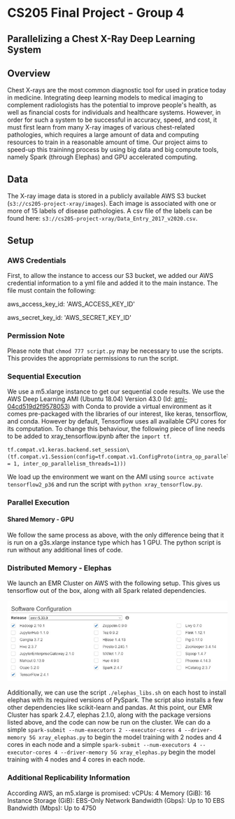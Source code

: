 # CS205 Final Project - Group 4
## Parallelizing a Chest X-Ray Deep Learning System

## Overview
Chest X-rays are the most common diagnostic tool for used in pratice today in medicine. Integrating deep learning models to medical imaging to complement radiologists has the potential to improve people's health, as well as financial costs for individuals and healthcare systems. However, in order for such a system to be successful in accuracy, speed, and cost, it must first learn from many X-ray images of various chest-related pathologies, which requires a large amount of data and computing resources to train in a reasonable amount of time. Our project aims to speed-up this traininng process by using big data and big compute tools, namely Spark (through Elephas) and GPU accelerated computing.


## Data
The X-ray image data is stored in a publicly available AWS S3 bucket (`s3://cs205-project-xray/images`). Each image is associated with one or more of 15 labels of disease pathologies. A csv file of the labels can be found here: `s3://cs205-project-xray/Data_Entry_2017_v2020.csv`.


## Setup

### AWS Credentials
First, to allow the instance to access our S3 bucket, we added our AWS credential information to a yml file and added it to the main instance. The file must contain the following: 

aws_access_key_id: 'AWS_ACCESS_KEY_ID'

aws_secret_key_id: 'AWS_SECRET_KEY_ID'

### Permission Note
Please note that ```chmod 777 script.py``` may be necessary to use the scripts. This provides the appropriate permissions to run the script.

### Sequential Execution
We use a m5.xlarge instance to get our sequential code results. We use the AWS Deep Learning AMI (Ubuntu 18.04) Version 43.0 (Id: [ami-04cd519d2f9578053](https://aws.amazon.com/marketplace/pp/Amazon-Web-Services-AWS-Deep-Learning-AMI-Ubuntu-1/B07Y43P7X5)) with Conda to provide a virtual environment as it comes pre-packaged with the libraries of our interest, like keras, tensorflow, and conda. However by default, Tensorflow uses all available CPU cores for its computation. To change this behaviour, the following piece of line needs to be added to xray_tensorflow.ipynb after the ```import tf```.
```
tf.compat.v1.keras.backend.set_session\
(tf.compat.v1.Session(config=tf.compat.v1.ConfigProto(intra_op_parallelism_threads = 1, inter_op_parallelism_threads=1)))
```
We load up the environment we want on the AMI using ```source activate tensorflow2_p36``` and run the script with ```python xray_tensorflow.py```.

### Parallel Execution
#### Shared Memory - GPU
We follow the same process as above, with the only difference being that it is run on a g3s.xlarge instance type which has 1 GPU. The python script is run without any additional lines of code. 



### Distributed Memory - Elephas
We launch an EMR Cluster on AWS with the following setup. This gives us tensorflow out of the box, along with all Spark related dependencies.

![AWS EMR Configuration](docs/AWS_EMR_Config.jpg)

Additionally, we can use the script ```./elephas_libs.sh``` on each host to install elephas with its required versions of PySpark. The script also installs a few other dependencies like scikit-learn and pandas.
At this point, our EMR Cluster has spark 2.4.7, elephas 2.1.0, along with the package versions listed above, and the code can now be run on the cluster.
We can do a simple ```spark-submit --num-executors 2 --executor-cores 4 --driver-memory 5G xray_elephas.py``` to begin the model training with 2 nodes and 4 cores in each node and a simple ```spark-submit --num-executors 4 --executor-cores 4 --driver-memory 5G xray_elephas.py``` begin the model training with 4 nodes and 4 cores in each node.

### Additional Replicability Information

According AWS, an m5.xlarge is promised:
vCPUs: 4
Memory (GiB): 16
Instance Storage (GiB): EBS-Only
Network Bandwidth (Gbps): Up to 10
EBS Bandwidth (Mbps): Up to 4750 
